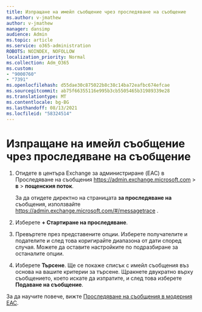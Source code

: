 ```yaml
---
title: Изпращане на имейл съобщение чрез проследяване на съобщение
ms.author: v-jmathew
author: v-jmathew
manager: dansimp
audience: Admin
ms.topic: article
ms.service: o365-administration
ROBOTS: NOINDEX, NOFOLLOW
localization_priority: Normal
ms.collection: Adm_O365
ms.custom:
- "9000760"
- "7391"
ms.openlocfilehash: d55dae30c875022b8c38c14ba72eafbc674efcae
ms.sourcegitcommit: ab75f66355116e995b3cb5505465b31989339e28
ms.translationtype: MT
ms.contentlocale: bg-BG
ms.lasthandoff: 08/13/2021
ms.locfileid: "58324514"
---
```

# <a name="submit-an-email-message-using-message-trace"></a>Изпращане на имейл съобщение чрез проследяване на съобщение

1. Отидете в центъра Exchange за администриране (EAC) в Проследяване на съобщения <https://admin.exchange.microsoft.com> \> **в** \> **пощенския поток**.

   За да отидете директно на страницата **за проследяване на** съобщения, използвайте <https://admin.exchange.microsoft.com/#/messagetrace> .

2. Изберете **+ Стартиране на проследяване**.
3. Превъртете през представените опции. Изберете получателите и подателите и след това коригирайте диапазона от дати според случая. Можете да оставите настройките по подразбиране за останалите опции.
4. Изберете **Търсене**. Ще се покаже списък с имейл съобщения въз основа на вашите критерии за търсене. Щракнете двукратно върху съобщението, което искате да изпратите, и след това изберете **Подаване на съобщение**.

За да научите повече, вижте [Проследяване на съобщения в модерния EAC](https://docs.microsoft.com/exchange/monitoring/trace-an-email-message/message-trace-modern-eac).
